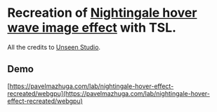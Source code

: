 # Recreation of [Nightingale hover wave image effect](https://www.awwwards.com/inspiration/projects-hover-wave-image-effect-nightingale) with TSL.

All the credits to [Unseen Studio](https://unseen.co/).

## Demo

[https://pavelmazhuga.com/lab/nightingale-hover-effect-recreated/webgpu](https://pavelmazhuga.com/lab/nightingale-hover-effect-recreated/webgpu)
